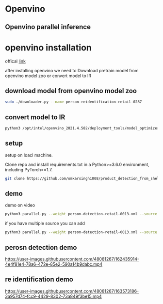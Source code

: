 # Openvino
## Openvino parallel inference
# openvino installation 
offical [link](https://docs.openvino.ai/latest/openvino_docs_install_guides_installing_openvino_linux.html)

after installing openvino we need to Download pretrain model from openvino model zoo or convert model to IR
## download model from openvino model zoo
```bash
sudo ./downloader.py --name person-reidentification-retail-0287
```
## convert model to IR
```bash
python3 /opt/intel/openvino_2021.4.582/deployment_tools/model_optimizer/mo_tf.py --saved_model_dir /media/omkar/new_model/saved_model --transformations_config /opt/intel/openvino_2021.4.582/deployment_tools/model_optimizer/extensions/front/tf/ssd_support_api_v2.4.json --tensorflow_object_detection_api_pipeline_config /media/omkar/new_model/pipeline.config --reverse_input_channels
```

## setup 

setup on loacl machine.

Clone repo and install requirements.txt in a Python>=3.6.0 environment, including PyTorch>=1.7.
```bash
git clone https://github.com/omkarsingh1008/product_detection_from_shelf.git
```
## demo
demo on video

```bash
python3 parallel.py --weight person-detection-retail-0013.xml --source video_path
```
if you have multiple source you can add 

```bash
python3 parallel.py --weight person-detection-retail-0013.xml --source 0 2
```

## perosn detection demo

https://user-images.githubusercontent.com/48081267/162435914-4e4f81e4-78a6-472e-85e2-590a14b9dabc.mp4


## re identification demo 

https://user-images.githubusercontent.com/48081267/163573186-3a957d74-fcc9-4429-8302-73a849f3be15.mp4



